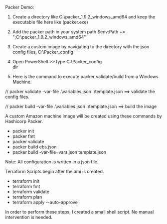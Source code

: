 Packer Demo:

1) Create a directory like C:\packer_1.9.2_windows_amd64 and keep the executable file here like (packer.exe)
2) Add the packer path in your system path
   $env:Path += ";C:\packer_1.9.2_windows_amd64"

3) Create a custom image by navigating to the directory with the json config files,
   C:\Packer_config
4) Open PowerShell >>Type C:\Packer_config\
   dir

4) Here is the command to execute packer validate/build from a Windows Machine.

// packer validate -var-file .\variables.json .\template.json  ==> validate the config files.

// packer build -var-file .\variables.json .\template.json ==> build the image



A custom Amazon machine image will be created using these commands by Hashicorp Packer.

 * packer init
 * packer fmt
 * packer validate 
 * packer build ebs.json
 * packer build -var-file=vars.json template.json

Note: All configuration is written in a json file.
 
 Terraform Scripts begin after the ami is created.
 * terraform init
 * terraform fmt
 * terraform validate
 * terraform plan
 * terraform apply --auto-approve
 
 In order to perform these steps, I created a small shell script. No manual intervention is needed.

